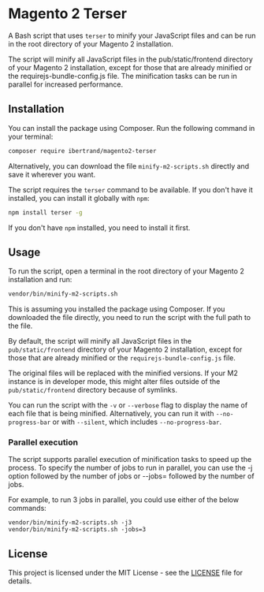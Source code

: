 # Magento 2 Terser

A Bash script that uses `terser` to minify your JavaScript files and can be run in the root directory of your Magento 2 installation.

The script will minify all JavaScript files in the pub/static/frontend directory of your Magento 2 installation, except for those that are already minified or the requirejs-bundle-config.js file.
The minification tasks can be run in parallel for increased performance.

## Installation

You can install the package using Composer. Run the following command in your terminal:
```bash
composer require ibertrand/magento2-terser
```
Alternatively, you can download the file `minify-m2-scripts.sh` directly and save it wherever you want.

The script requires the `terser` command to be available. If you don't have it installed, you can install it globally with `npm`:

```bash
npm install terser -g
```

If you don't have `npm` installed, you need to install it first.

## Usage

To run the script, open a terminal in the root directory of your Magento 2 installation and run:

```bash
vendor/bin/minify-m2-scripts.sh
```
This is assuming you installed the package using Composer. If you downloaded the file directly, you need to run the script with the full path to the file.

By default, the script will minify all JavaScript files in the `pub/static/frontend` directory of your Magento 2 installation, except for those that are already minified or the `requirejs-bundle-config.js` file.

The original files will be replaced with the minified versions. If your M2 instance is in developer mode, this might alter files outside of the `pub/static/frontend` directory because of symlinks.

You can run the script with the `-v` or `--verbose` flag to display the name of each file that is being minified.
Alternatively, you can run it with `--no-progress-bar` or with `--silent`, which includes `--no-progress-bar`.

### Parallel execution
The script supports parallel execution of minification tasks to speed up the process. To specify the number of jobs to run in parallel, you can use the -j option followed by the number of jobs or --jobs= followed by the number of jobs.

For example, to run 3 jobs in parallel, you could use either of the below commands:
```
vendor/bin/minify-m2-scripts.sh -j3
vendor/bin/minify-m2-scripts.sh -jobs=3
```

## License

This project is licensed under the MIT License - see the [LICENSE](LICENSE) file for details.
